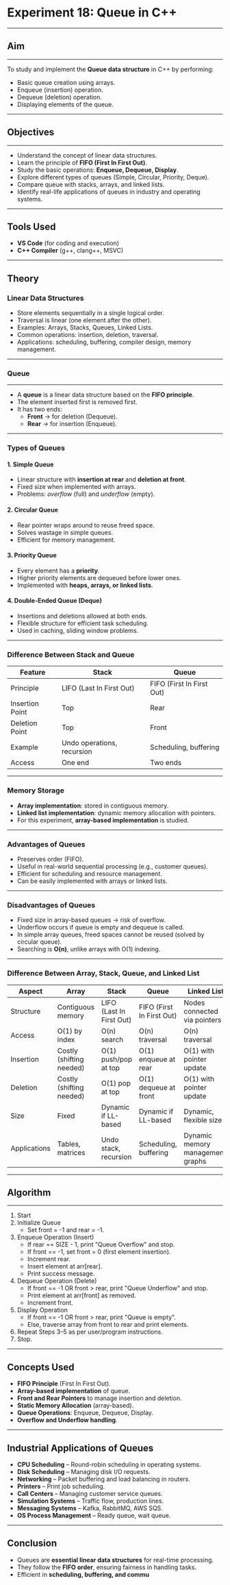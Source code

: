# Experiment 18: Queue in C++
---

## Aim
---

To study and implement the **Queue data structure** in C++ by performing:
- Basic queue creation using arrays.
- Enqueue (insertion) operation.
- Dequeue (deletion) operation.
- Displaying elements of the queue.

---

## Objectives
---

- Understand the concept of linear data structures.
- Learn the principle of **FIFO (First In First Out)**.
- Study the basic operations: **Enqueue, Dequeue, Display**.
- Explore different types of queues (Simple, Circular, Priority, Deque).
- Compare queue with stacks, arrays, and linked lists.
- Identify real-life applications of queues in industry and operating systems.

---

## Tools Used
- **VS Code** (for coding and execution)  
- **C++ Compiler** (g++, clang++, MSVC)

---

## Theory

### Linear Data Structures
- Store elements sequentially in a single logical order.
- Traversal is linear (one element after the other).
- Examples: Arrays, Stacks, Queues, Linked Lists.
- Common operations: insertion, deletion, traversal.
- Applications: scheduling, buffering, compiler design, memory management.

---

### Queue
---

- A **queue** is a linear data structure based on the **FIFO principle**.  
- The element inserted first is removed first.  
- It has two ends:  
  - **Front** → for deletion (Dequeue).  
  - **Rear** → for insertion (Enqueue).  

---

### Types of Queues

#### 1. Simple Queue
- Linear structure with **insertion at rear** and **deletion at front**.
- Fixed size when implemented with arrays.
- Problems: *overflow* (full) and *underflow* (empty).

#### 2. Circular Queue
- Rear pointer wraps around to reuse freed space.
- Solves wastage in simple queues.
- Efficient for memory management.

#### 3. Priority Queue
- Every element has a **priority**.
- Higher priority elements are dequeued before lower ones.
- Implemented with **heaps, arrays, or linked lists**.

#### 4. Double-Ended Queue (Deque)
- Insertions and deletions allowed at both ends.
- Flexible structure for efficient task scheduling.
- Used in caching, sliding window problems.

---

### Difference Between Stack and Queue

| Feature            | Stack                          | Queue                         |
|--------------------|--------------------------------|-------------------------------|
| Principle          | LIFO (Last In First Out)       | FIFO (First In First Out)     |
| Insertion Point    | Top                            | Rear                          |
| Deletion Point     | Top                            | Front                         |
| Example            | Undo operations, recursion     | Scheduling, buffering         |
| Access             | One end                        | Two ends                      |

---

### Memory Storage
- **Array implementation**: stored in contiguous memory.  
- **Linked list implementation**: dynamic memory allocation with pointers.  
- For this experiment, **array-based implementation** is studied.

---

### Advantages of Queues
- Preserves order (FIFO).  
- Useful in real-world sequential processing (e.g., customer queues).  
- Efficient for scheduling and resource management.  
- Can be easily implemented with arrays or linked lists.  

---

### Disadvantages of Queues
- Fixed size in array-based queues → risk of overflow.  
- Underflow occurs if queue is empty and dequeue is called.  
- In simple array queues, freed spaces cannot be reused (solved by circular queue).  
- Searching is **O(n)**, unlike arrays with O(1) indexing.  

---

### Difference Between Array, Stack, Queue, and Linked List

| Aspect      | Array                          | Stack                           | Queue                           | Linked List                        |
|-------------|--------------------------------|---------------------------------|---------------------------------|------------------------------------|
| Structure   | Contiguous memory              | LIFO (Last In First Out)        | FIFO (First In First Out)       | Nodes connected via pointers       |
| Access      | O(1) by index                  | O(n) search                     | O(n) traversal                  | O(n) traversal                     |
| Insertion   | Costly (shifting needed)       | O(1) push/pop at top            | O(1) enqueue at rear            | O(1) with pointer update           |
| Deletion    | Costly (shifting needed)       | O(1) pop at top                 | O(1) dequeue at front           | O(1) with pointer update           |
| Size        | Fixed                          | Dynamic if LL-based             | Dynamic if LL-based             | Dynamic, flexible size             |
| Applications| Tables, matrices               | Undo stack, recursion           | Scheduling, buffering           | Dynamic memory management, graphs  |

---

## Algorithm
---

1. Start
2. Initialize Queue
   - Set front = -1 and rear = -1.
3. Enqueue Operation (Insert)
   - If rear == SIZE - 1, print "Queue Overflow" and stop.
   - If front == -1, set front = 0 (first element insertion).
   - Increment rear.
   - Insert element at arr[rear].
   - Print success message.
4. Dequeue Operation (Delete)
   - If front == -1 OR front > rear, print "Queue Underflow" and stop.
   - Print element at arr[front] as removed.
   - Increment front.
5. Display Operation
   - If front == -1 OR front > rear, print "Queue is empty".
   - Else, traverse array from front to rear and print elements.
6. Repeat Steps 3–5 as per user/program instructions.
7. Stop.

---

## Concepts Used
- **FIFO Principle** (First In First Out).
- **Array-based implementation** of queue.
- **Front and Rear Pointers** to manage insertion and deletion.
- **Static Memory Allocation** (array-based).
- **Queue Operations**: Enqueue, Dequeue, Display.
- **Overflow and Underflow handling**.

---

## Industrial Applications of Queues
- **CPU Scheduling** – Round-robin scheduling in operating systems.  
- **Disk Scheduling** – Managing disk I/O requests.  
- **Networking** – Packet buffering and load balancing in routers.  
- **Printers** – Print job scheduling.  
- **Call Centers** – Managing customer service queues.  
- **Simulation Systems** – Traffic flow, production lines.  
- **Messaging Systems** – Kafka, RabbitMQ, AWS SQS.  
- **OS Process Management** – Ready queue, wait queue.  

---

## Conclusion
- Queues are **essential linear data structures** for real-time processing.  
- They follow the **FIFO order**, ensuring fairness in handling tasks.  
- Efficient in **scheduling, buffering, and commu**

